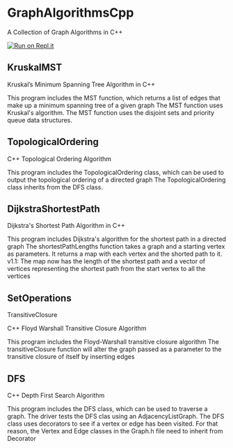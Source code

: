 # GraphAlgorithmsCpp
A Collection of Graph Algorithms in C++

[![Run on Repl.it](https://repl.it/badge/github/danielzelfo/GraphAlgorithmsCpp)](https://repl.it/github/danielzelfo/GraphAlgorithmsCpp)

## KruskalMST
Kruskal’s Minimum Spanning Tree Algorithm in C++

This program includes the MST function, which returns a list of edges that make up a minimum spanning tree of a given graph The MST function uses Kruskal's algorithm. The MST function uses the disjoint sets and priority queue data structures.


## TopologicalOrdering
C++ Topological Ordering Algorithm

This program includes the TopologicalOrdering class, which can be used to output the topological ordering of a directed graph The TopologicalOrdering class inherits from the DFS class.


## DijkstraShortestPath
Dijkstra's Shortest Path Algorithm in C++

This program includes Dijkstra's algorithm for the shortest path in a directed graph The shortestPathLengths function takes a graph and a starting vertex as parameters. It returns a map with each vertex and the shorted path to it. 
v1.1: The map now has the length of the shortest path and a vector of vertices representing the shortest path from the start vertex to all the vertices


## SetOperations
TransitiveClosure

C++ Floyd Warshall Transitive Closure Algorithm

This program includes the Floyd-Warshall transitive closure algorithm The transitiveClosure function will alter the graph passed as a parameter to the transitive closure of itself by inserting edges


## DFS
C++ Depth First Search Algorithm

This program includes the DFS class, which can be used to traverse a graph. The driver tests the DFS clas using an AdjacencyListGraph. The DFS class uses decorators to see if a vertex or edge has been visited. For that reason, the Vertex and Edge classes in the Graph.h file need to inherit from Decorator